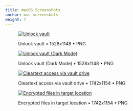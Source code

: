 ```yaml
---
title: macOS Screenshots
anchor: mac-screenshots
weight: 7
---
```

<div class="flex flex-wrap -mx-3">
  <div class="w-full px-3 lg:w-1/2">
    <figure class="rounded shadow bg-white text-center p-2 mb-8">
      <a href="/presskit/mac-screenshot-1.png"><img class="inline-block mb-2 lazyload" data-src="/presskit/mac-screenshot-1.png" alt="Unlock vault"/></a>
      <figcaption>
        <p class="text-sm text-gray-500 mb-0">Unlock vault • 1528x1148 • PNG</p>
      </figcaption>
    </figure>
  </div>
  <div class="w-full px-3 lg:w-1/2">
    <figure class="rounded shadow bg-white text-center p-2 mb-8">
      <a href="/presskit/mac-screenshot-2.png"><img class="inline-block mb-2 lazyload" data-src="/presskit/mac-screenshot-2.png" alt="Unlock vault (Dark Mode)"/></a>
      <figcaption>
        <p class="text-sm text-gray-500 mb-0">Unlock vault (Dark Mode) • 1528x1148 • PNG</p>
      </figcaption>
    </figure>
  </div>
  <div class="w-full px-3 lg:w-1/2">
    <figure class="rounded shadow bg-white text-center p-2 mb-8">
      <a href="/presskit/mac-screenshot-3.png"><img class="inline-block mb-2 lazyload" data-src="/presskit/mac-screenshot-3.png" alt="Cleartext access via vault drive"/></a>
      <figcaption>
        <p class="text-sm text-gray-500 mb-0">Cleartext access via vault drive • 1742x1154 • PNG</p>
      </figcaption>
    </figure>
  </div>
  <div class="w-full px-3 lg:w-1/2">
    <figure class="rounded shadow bg-white text-center p-2 mb-8">
      <a href="/presskit/mac-screenshot-4.png"><img class="inline-block mb-2 lazyload" data-src="/presskit/mac-screenshot-4.png" alt="Encrypted files in target location"/></a>
      <figcaption>
        <p class="text-sm text-gray-500 mb-0">Encrypted files in target location • 1742x1154 • PNG</p>
      </figcaption>
    </figure>
  </div>
</div>
